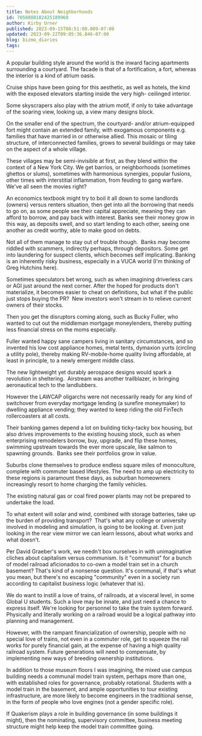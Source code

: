 ```yaml
---
title: Notes About Neighborhoods
id: 7058880182425189968
author: Kirby Urner
published: 2023-09-15T08:51:00.009-07:00
updated: 2023-09-22T09:05:36.846-07:00
blog: bizmo_diaries
tags: 
---
```


[](https://www.flickr.com/photos/kirbyurner/albums/72157699262330330)

A popular building style around the world is the inward facing apartments surrounding a courtyard. The facade is that of a fortification, a fort, whereas the interior is a kind of atrium oasis. 

Cruise ships have been going for this aesthetic, as well as hotels, the kind with the exposed elevators starting inside the very high- ceilinged interior. 

Some skyscrapers also play with the atrium motif, if only to take advantage of the soaring view, looking up, a view many designs block.

On the smaller end of the spectrum, the courtyard- and/or atrium-equipped fort might contain an extended family, with exogamous components e.g. families that have married in or otherwise allied. This mosaic or tiling structure, of interconnected families, grows to several buildings or may take on the aspect of a whole village. 

These villages may be semi-invisible at first, as they blend within the context of a New York City. We get barrios, or neighborhoods (sometimes ghettos or slums), sometimes with harmonious synergies, popular fusions, other times with interstitial inflammation, from feuding to gang warfare. We've all seen the movies right?

An economics textbook might try to boil it all down to some landlords (owners) versus renters situation, then get into all the borrowing that needs to go on, as some people see their capital appreciate, meaning they can afford to borrow, and pay back with interest. Banks see their money grow in this way, as deposits swell, and so start lending to each other, seeing one another as credit worthy, able to make good on debts.  

Not all of them manage to stay out of trouble though.  Banks may become riddled with scammers, indirectly perhaps, through depositors. Some get into laundering for suspect clients, which becomes self implicating. Banking is an inherently risky business, especially in a VUCA world (I'm thinking of Greg Hutchins here). 

Sometimes speculators bet wrong, such as when imagining driverless cars or AGI just around the next corner. After the hoped for products don't materialize, it becomes easier to cheat on definitions, but what if the public just stops buying the PR?  New investors won't stream in to relieve current owners of their stocks.

Then you get the disruptors coming along, such as Bucky Fuller, who wanted to cut out the middleman mortgage moneylenders, thereby putting less financial stress on the moms especially. 

Fuller wanted happy sane campers living in sanitary circumstances, and so invented his low cost appliance homes, metal tents, dymaxion yurts (circling a utility pole), thereby making RV-mobile-home quality living affordable, at least in principle, to a newly emergent middle class.  

The new lightweight yet durably aerospace designs would spark a revolution in sheltering.  Airstream was another trailblazer, in bringing aeronautical tech to the landlubbers.

However the LAWCAP oligarchs were not necessarily ready for any kind of switchover from everyday mortgage lending (a surefire moneymaker) to dwelling appliance vending; they wanted to keep riding the old FinTech rollercoasters at all costs. 

Their banking games depend a lot on building ticky-tacky box housing, but also drives improvements to the existing housing stock, such as when enterprising remodelers borrow, buy, upgrade, and flip these homes, swimming upstream towards the ever more upscale, like salmon to spawning grounds.  Banks see their portfolios grow in value.

Suburbs clone themselves to produce endless square miles of monoculture, complete with commuter based lifestyles. The need to amp up electricity to these regions is paramount these days, as suburban homeowners increasingly resort to home charging the family vehicles. 

The existing natural gas or coal fired power plants may not be prepared to undertake the load. 

To what extent will solar and wind, combined with storage batteries, take up the burden of providing transport?  That's what any college or university involved in modeling and simulation, is going to be looking at. Even just looking in the rear view mirror we can learn lessons, about what works and what doesn't.

Per David Graeber's work, we needn't box ourselves in with unimaginative cliches about capitalism versus communism. Is it "communist" for a bunch of model railroad aficionados to co-own a model train set in a church basement? That's kind of a nonsense question. It's communal, if that's what you mean, but there's no escaping "community" even in a society run according to capitalist business logic (whatever that is).

We do want to instill a love of trains, of railroads, at a visceral level, in some Global U students. Such a love may be innate, and just need a chance to express itself. We're looking for personnel to take the train system forward.  Physically and literally working on a railroad would be a logical pathway into planning and management. 

However, with the rampant financialization of ownership, people with no special love of trains, not even in a commuter role, get to squeeze the rail works for purely financial gain, at the expense of having a high quality railroad system. Future generations will need to compensate, by implementing new ways of breeding ownership institutions.

In addition to those museum floors I was imagining, the mixed use campus building needs a communal model train system, perhaps more than one, with established roles for governance, probably rotational. Students with a model train in the basement, and ample opportunities to tour existing infrastructure, are more likely to become engineers in the traditional sense, in the form of people who love engines (not a gender specific role).

If Quakerism plays a role in building governance (in some buildings it might), then the nominating, supervisory committee, business meeting structure might help keep the model train committee going.
